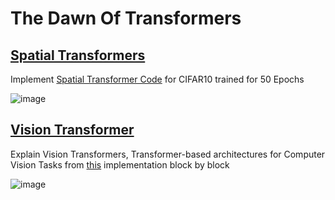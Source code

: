 # The Dawn Of Transformers

## [Spatial Transformers](https://github.com/rkpotdar/EVA_v2/tree/master/S9_TheDawnOfTransformers/SpacialTransformers)

Implement [Spatial Transformer Code](https://brsoff.github.io/tutorials/intermediate/spatial_transformer_tutorial.html) for CIFAR10 trained for 50 Epochs

![image](https://user-images.githubusercontent.com/42609155/127629922-380757d5-83fd-4944-afc7-a80330797552.png)


## [Vision Transformer](https://github.com/rkpotdar/EVA_v2/tree/master/S9_TheDawnOfTransformers/VisualTransformers)

Explain Vision Transformers, Transformer-based architectures for Computer Vision Tasks from [this](https://github.com/jeonsworld/ViT-pytorch/blob/main/models/modeling.py) implementation block by block

![image](https://user-images.githubusercontent.com/42609155/127629833-4cc5b520-0c13-4a8a-82cd-b82b9c2d731d.png)


